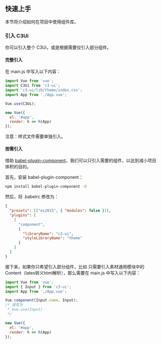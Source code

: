 ## 快速上手

本节将介绍如何在项目中使用组件库。

### 引入 C3Ui

你可以引入整个 C3Ui，或是根据需要仅引入部分组件。

#### 完整引入

在 main.js 中写入以下内容：

```javascript
import Vue from 'vue';
import C3Ui from 'c3-ui';
import 'c3-ui/lib/theme/index.css';
import App from './App.vue';

Vue.use(C3Ui);

new Vue({
  el: '#app',
  render: h => h(App)
});
```

注意：样式文件需要单独引入。


#### 按需引入

借助 [babel-plugin-component](https://github.com/QingWei-Li/babel-plugin-component)，我们可以只引入需要的组件，以达到减小项目体积的目的。

首先，安装 babel-plugin-component：

```bash
npm install babel-plugin-component -D
```

然后，将 .babelrc 修改为：

```json
{
  "presets": [["es2015", { "modules": false }]],
  "plugins": [
    [
      "component",
      {
        "libraryName": "c3-ui",
        "styleLibraryName": "theme"
      }
    ]
  ]
}
```

接下来，如果你只希望引入部分组件，比如 只需要引入素材通用模块中的Content（latex转义html解析），那么需要在 main.js 中写入以下内容：

```javascript
import Vue from 'vue';
import { Input } from 'c3-ui';
import App from './App.vue';

Vue.component(Input.name, Input);
/* 或写为
 * Vue.use(Input)
 */

new Vue({
  el: '#app',
  render: h => h(App)
});
```
